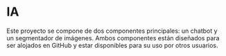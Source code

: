 # IA
Este proyecto se compone de dos componentes principales: un chatbot y un segmentador de imágenes. Ambos componentes están diseñados para ser alojados en GitHub y estar disponibles para su uso por otros usuarios.
